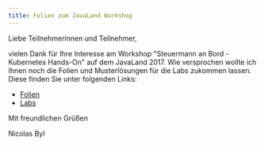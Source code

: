 ```yaml
---
title: Folien zum JavaLand Workshop
---
```

Liebe Teilnehmerinnen und Teilnehmer,

vielen Dank für Ihre Interesse am Workshop "Steuermann an Bord - Kubernetes Hands-On" auf dem JavaLand 2017. Wie versprochen wollte ich Ihnen noch die Folien und Musterlösungen für die Labs zukommen lassen. Diese finden Sie unter folgenden Links:

* [Folien](https://speakerdeck.com/nbyl/steuermann-an-bord-kubernetes-hands-on)
* [Labs](https://public.centerdevice.de/f1ba2d1a-ed84-4c82-a8d7-4cce0f743fdb)

Mit freundlichen Grüßen

Nicolas Byl
